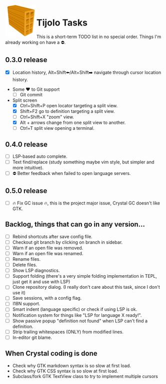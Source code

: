 <img align="left" src="./icons/tijolo.svg" width="100" height="100" />

# Tijolo Tasks

This is a short-term TODO list in no special order. Things I'm already working on have a :no_entry:.

## 0.3.0 release

- [x] Location history, Alt+Shift⬅️/Alt+Shift➡️ navigate through cursor location history.
- Some ♥️ to Git support
  - [ ] Git commit
- Split screen
  - [x] Ctrl+Shift+P open locator targeting a split view.
  - [x] Shift+F2 go to definition targeting a split view.
  - [ ] Ctrl+Shift+X "zoom" view.
  - [x] Alt + arrows change from one split view to another.
  - [ ] Ctrl+T split view opening a terminal.

## 0.4.0 release

- [ ] LSP-based auto complete.
- [ ] Text find/replace (study something maybe vim style, but simpler and more intuitive).
- [ ] :no_entry: Better feedback when failed to open language servers.

## 0.5.0 release

- [ ] :fire: Fix GC issue :fire:, this is the project major issue, Crystal GC doesn't like GTK.

## Backlog, things that can go in any version...

- [ ] Rebind shortcuts after save config file.
- [ ] Checkout git branch by clicking on branch in sidebar.
- [ ] Warn if an open file was removed.
- [ ] Warn if an open file was renamed.
- [ ] Rename files.
- [ ] Delete files.
- [ ] Show LSP diagnostics.
- [ ] Support folding (there's a very simple folding implementation in TEPL, just get it and use with LSP)
- [ ] Clone repository dialog. (I really don't care about this task, since I don't use it)
- [ ] Save sessions, with a config flag.
- [ ] I18N support.
- [ ] Smart indent (language specific) or check if using LSP is ok.
- [ ] Notification system for things like "LSP for language X ready!".
- [ ] Show passive popup "definition not found" when LSP can't find a definition.
- [ ] Strip trailing whitespaces (ONLY) from modified lines.
- [ ] In-editor git blame.

## When Crystal coding is done

- Check why GTK markdown syntax is so slow at first load.
- Check why GTK CSS syntax is so slow at first load.
- Subclass/fork GTK TextView class to try to implement multiple cursors

